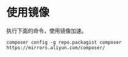 # 使用镜像

执行下面的命令，使用镜像加速。

```shell
composer config -g repo.packagist composer https://mirrors.aliyun.com/composer/
```

